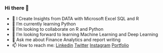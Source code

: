 ### Hi there 👋



- 🔭 I Create Insights from DATA with Microsoft Excel SQL and R
- 🌱 I’m currently learning Python
- 👯 I’m looking to collaborate on R and Python
- 🤔 I’m looking forward to learning Machine Learning and Deep Learning
- 💬 Ask me about Finance Analytics and report writing
- 📫 How to reach me: [Linkedin](https://www.linkedin.com/in/andrew-a-194583142/) [Twitter](https://twitter.com/akhigbe_andrew1) [Instagram](https://instagram.com/akhigbe_andrew1) [Portfolio](#)
